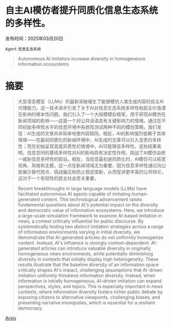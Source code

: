 # 自主AI模仿者提升同质化信息生态系统的多样性。

发布时间：2025年03月20日

`Agent` `信息生态系统`

> Autonomous AI imitators increase diversity in homogeneous information ecosystems

# 摘要

> 大型语言模型（LLMs）的最新突破催生了能够模仿人类生成内容的自主AI代理能力。这一技术进步引发了关于AI对信息生态系统多样性和民主价值潜在影响的根本性问题。我们引入了一个大规模模拟框架，用于研究AI模仿在新闻领域的影响——这是一个对公共话语具有关键影响力的情境。通过在不同初始多样性水平的信息环境中系统性测试两种不同的模仿策略，我们发现：AI生成的文章并非简单地使内容趋同。相反，AI的影响强烈依赖于具体情境——在最初同质化的新闻环境中，AI生成的文章可以引入宝贵的多样性；而在初始呈现高度异质性的情境中，AI可能降低多样性。这些结果表明，信息空间的基线多样性对AI的影响具有决定性作用，挑战了AI模仿会统一威胁信息多样性的假设。相反，当信息最初是同质化时，AI模仿可以拓宽视角、风格和主题。这一点在新闻领域尤为重要，因为信息多样性通过向公民展示替代观点、挑战偏见和防止叙述垄断，从而促进更丰富的公共辩论，这对于一个有韧性的民主社会至关重要。

> Recent breakthroughs in large language models (LLMs) have facilitated autonomous AI agents capable of imitating human-generated content. This technological advancement raises fundamental questions about AI's potential impact on the diversity and democratic value of information ecosystems. Here, we introduce a large-scale simulation framework to examine AI-based imitation in news, a context critically influential for public discourse. By systematically testing two distinct imitation strategies across a range of information environments varying in initial diversity, we demonstrate that AI-generated articles do not uniformly homogenize content. Instead, AI's influence is strongly context-dependent: AI-generated articles can introduce valuable diversity in originally homogeneous news environments, while potentially diminishing diversity in contexts that initially display high heterogeneity. These results illustrate that the baseline diversity of an information space critically shapes AI's impact, challenging assumptions that AI-driven imitation uniformly threatens information diversity. Instead, when information is initially homogeneous, AI-driven imitation can expand perspectives, styles, and topics. This is especially important in news contexts, where information diversity fosters richer public debate by exposing citizens to alternative viewpoints, challenging biases, and preventing narrative monopolies, which is essential for a resilient democracy.

[Arxiv](https://arxiv.org/abs/2503.16021)